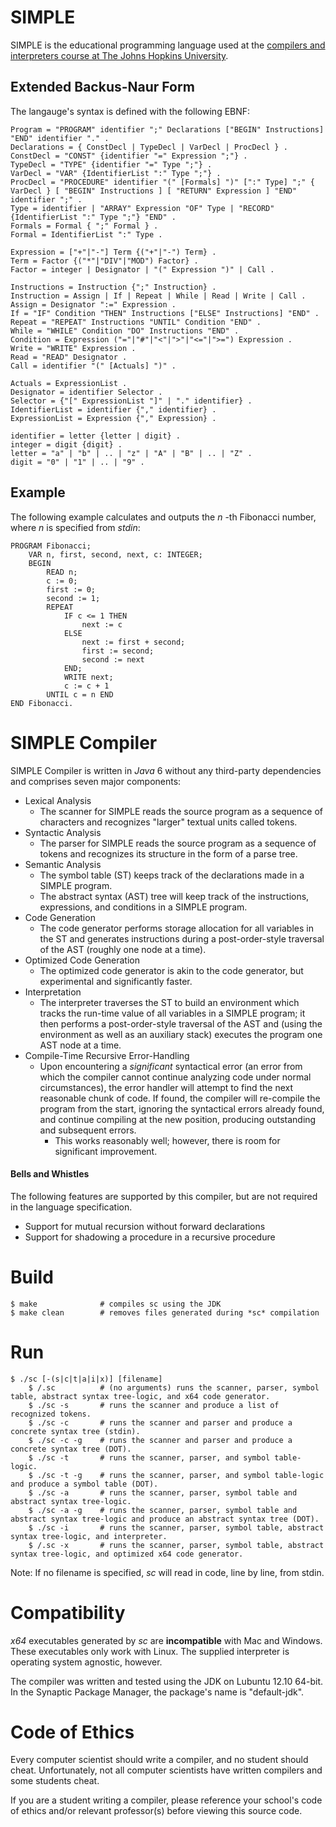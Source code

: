 # SIMPLE
SIMPLE is the educational programming language used at the [compilers and interpreters course at The Johns Hopkins University](http://gaming.jhu.edu/~phf/2013/spring/cs328/).

## Extended Backus-Naur Form
The langauge's syntax is defined with the following EBNF:

	Program = "PROGRAM" identifier ";" Declarations ["BEGIN" Instructions] "END" identifier "." .
	Declarations = { ConstDecl | TypeDecl | VarDecl | ProcDecl } .
	ConstDecl = "CONST" {identifier "=" Expression ";"} .
	TypeDecl = "TYPE" {identifier "=" Type ";"} .
	VarDecl = "VAR" {IdentifierList ":" Type ";"} .
	ProcDecl = "PROCEDURE" identifier "(" [Formals] ")" [":" Type] ";" { VarDecl } [ "BEGIN" Instructions ] [ "RETURN" Expression ] "END" identifier ";" .
	Type = identifier | "ARRAY" Expression "OF" Type | "RECORD" {IdentifierList ":" Type ";"} "END" .
	Formals = Formal { ";" Formal } .
	Formal = IdentifierList ":" Type .

	Expression = ["+"|"-"] Term {("+"|"-") Term} .
	Term = Factor {("*"|"DIV"|"MOD") Factor} .
	Factor = integer | Designator | "(" Expression ")" | Call .

	Instructions = Instruction {";" Instruction} .
	Instruction = Assign | If | Repeat | While | Read | Write | Call .
	Assign = Designator ":=" Expression .
	If = "IF" Condition "THEN" Instructions ["ELSE" Instructions] "END" .
	Repeat = "REPEAT" Instructions "UNTIL" Condition "END" .
	While = "WHILE" Condition "DO" Instructions "END" .
	Condition = Expression ("="|"#"|"<"|">"|"<="|">=") Expression .
	Write = "WRITE" Expression .
	Read = "READ" Designator .
	Call = identifier "(" [Actuals] ")" .

	Actuals = ExpressionList .
	Designator = identifier Selector .
	Selector = {"[" ExpressionList "]" | "." identifier} .
	IdentifierList = identifier {"," identifier} .
	ExpressionList = Expression {"," Expression} .

	identifier = letter {letter | digit} .
	integer = digit {digit} .
	letter = "a" | "b" | .. | "z" | "A" | "B" | .. | "Z" .
	digit = "0" | "1" | .. | "9" .

## Example

The following example calculates and outputs the *n* -th Fibonacci number, where *n* is specified from *stdin*:

	PROGRAM Fibonacci;
		VAR n, first, second, next, c: INTEGER;
		BEGIN
			READ n;
  			c := 0;
  			first := 0;
  			second := 1;
  			REPEAT
    			IF c <= 1 THEN
      				next := c
    			ELSE
	      			next := first + second;
	      			first := second;
      				second := next
    			END;
    			WRITE next;
    			c := c + 1
  			UNTIL c = n END
	END Fibonacci.


# SIMPLE Compiler
SIMPLE Compiler is written in *Java* 6 without any third-party dependencies and comprises seven major components:

* Lexical Analysis
	* The scanner for SIMPLE reads the source program as a sequence of characters and recognizes "larger" textual units called tokens.
* Syntactic Analysis
	* The parser for SIMPLE reads the source program as a sequence of tokens and recognizes its structure in the form of a parse tree.
* Semantic Analysis
	* The symbol table (ST) keeps track of the declarations made in a SIMPLE program.
	* The abstract syntax (AST) tree will keep track of the instructions, expressions, and conditions in a SIMPLE program. 
* Code Generation
	* The code generator performs storage allocation for all variables in the ST and generates instructions during a post-order-style traversal of the AST (roughly one node at a time).
* Optimized Code Generation
	* The optimized code generator is akin to the code generator, but experimental and significantly faster.
* Interpretation
	* The interpreter traverses the ST to build an environment which tracks the run-time value of all variables in a SIMPLE program; it then performs a post-order-style traversal of the AST and (using the environment as well as an auxiliary stack) executes the program one AST node at a time.
* Compile-Time Recursive Error-Handling
	* Upon encountering a *significant* syntactical error (an error from which the compiler cannot continue analyzing code under normal circumstances), the error handler will attempt to find the next reasonable chunk of code. If found, the compiler will re-compile the program from the start, ignoring the syntactical errors already found, and continue compiling at the new position, producing outstanding and subsequent errors.
		* This works reasonably well; however, there is room for significant improvement.

#### Bells and Whistles

The following features are supported by this compiler, but are not required in the language specification.

* Support for mutual recursion without forward declarations
* Support for shadowing a procedure in a recursive procedure

# Build
	$ make 				# compiles sc using the JDK
	$ make clean 		# removes files generated during *sc* compilation
# Run
	$ ./sc [-(s|c|t|a|i|x)] [filename]
		$ /.sc 			# (no arguments) runs the scanner, parser, symbol table, abstract syntax tree-logic, and x64 code generator.
		$ ./sc -s 		# runs the scanner and produce a list of recognized tokens.
		$ ./sc -c 		# runs the scanner and parser and produce a concrete syntax tree (stdin).
		$ ./sc -c -g 	# runs the scanner and parser and produce a concrete syntax tree (DOT).
		$ ./sc -t 		# runs the scanner, parser, and symbol table-logic.
		$ ./sc -t -g 	# runs the scanner, parser, and symbol table-logic and produce a symbol table (DOT).
		$ ./sc -a 		# runs the scanner, parser, symbol table and abstract syntax tree-logic.
	 	$ ./sc -a -g 	# runs the scanner, parser, symbol table and abstract syntax tree-logic and produce an abstract syntax tree (DOT).
		$ ./sc -i 		# runs the scanner, parser, symbol table, abstract syntax tree-logic, and interpreter.
		$ /.sc -x 		# runs the scanner, parser, symbol table, abstract syntax tree-logic, and optimized x64 code generator.

Note: If no filename is specified, *sc* will read in code, line by line, from stdin.

# Compatibility
*x64* executables generated by *sc* are **incompatible** with Mac and Windows.  These executables only work with Linux.  The supplied interpreter is operating system agnostic, however.

The compiler was written and tested using the JDK on Lubuntu 12.10 64-bit.  In the Synaptic Package Manager, the package's name is "default-jdk".

# Code of Ethics
Every computer scientist should write a compiler, and no student should cheat.  Unfortunately, not all computer scientists have written compilers and some students cheat. 

If you are a student writing a compiler, please reference your school's code of ethics and/or relevant professor(s) before viewing this source code.
